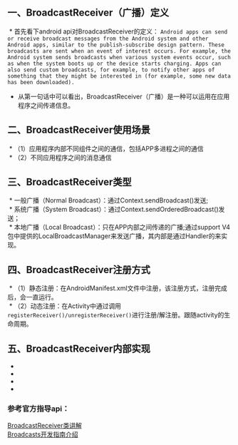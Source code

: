 ## 一、BroadcastReceiver（广播）定义
  * 首先看下android api对BroadcastReceiver的定义：
  `
  Android apps can send or receive broadcast messages from the Android system and other Android apps, similar to the publish-subscribe design pattern. These broadcasts are sent when an event of interest occurs. For example, the Android system sends broadcasts when various system events occur, such as when the system boots up or the device starts charging. Apps can also send custom broadcasts, for example, to notify other apps of something that they might be interested in (for example, some new data has been downloaded).
  `
  * 从第一句话中可以看出，BroadcastReceiver（广播）是一种可以运用在应用程序之间传递信息。
  
## 二、BroadcastReceiver使用场景
  * （1）应用程序内部不同组件之间的通信，包括APP多进程之间的通信<br/>
  * （2）不同应用程序之间的消息通信
  
## 三、BroadcastReceiver类型
  * 一般广播（Normal Broadcast）：通过Context.sendBroadcast()发送;<br/>
  * 系统广播（System Broadcast）：通过Context.sendOrderedBroadcast()发送；<br/>
  * 本地广播（Local Broadcast）：只在APP内部之间传递的广播;通过support V4包中提供的LocalBroadcastManager来发送广播，其内部是通过Handler的来实现。
  
## 四、BroadcastReceiver注册方式
  * （1）静态注册：在AndroidManifest.xml文件中注册，该注册方式，注册完成后，会一直运行。<br/>
  * （2）动态注册：在Activity中通过调用`registerReceiver()/unregisterReceiver()`进行注册/解注册。跟随activity的生命周期。

## 五、BroadcastReceiver内部实现
  * 
  * 
  * 
  * 

### 参考官方指导api：
[BroadcastReceiver类讲解](https://developer.android.com/reference/android/content/BroadcastReceiver.html) <br/>
[Broadcasts开发指南介绍](https://developer.android.com/guide/components/broadcasts.html)
